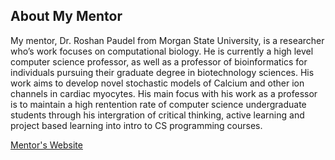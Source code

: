 ## About My Mentor

My mentor, Dr. Roshan Paudel from Morgan State University, is a researcher who’s work focuses on computational biology. He is currently a high level computer science professor, as well as a professor of bioinformatics for individuals pursuing their graduate degree in biotechnology sciences. His work aims to develop novel stochastic models of Calcium and other ion channels in cardiac myocytes. His main focus with his work as a professor is to maintain a high rentention rate of computer science undergraduate students through his intergration of critical thinking, active learning and project based learning into intro to CS programming courses.

[Mentor's Website](https://www.morgan.edu/computer-science/faculty-and-staff/roshan-paudel)


